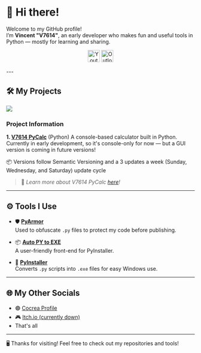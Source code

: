 # 👋 Hi there!

Welcome to my GitHub profile!  
I’m **Vincent "V7614"**, an early developer who makes fun and useful tools in Python — mostly for learning and sharing.
<p align="center">
  <a href="https://www.youtube.com/@V7614TechYT"><img width="32px" alt="Youtube" title="Youtube" src="https://i.imgur.com/qiXu7b2.png"/></a>
  <a href="mailto:message.v7614@outlook.com"><img width="32px" alt="Outlook" title="Contact Me via E-mail" src="https://mailmeteor.com/logos/assets/PNG/Microsoft_Office_Outlook_Logo_256px.png"/></a>
</p>
---

## 🛠️ My Projects

<p align="left">
  <a href="https://github.com/V7614/V7614-PyCalc">
    <img align="center" src="https://github-readme-stats.vercel.app/api/pin/?username=V7614&repo=V7614-PyCalc&theme=transparent&hide_border=true" />
  </a>
</p>

### Project Information

**1. [V7614 PyCalc](https://github.com/V7614/V7614-PyCalc)** (Python)
A console-based calculator built in Python.  
Currently in early development, so it's console-only for now — but a GUI version is coming in future versions!

📦 Versions follow Semantic Versioning and a 3 updates a week (Sunday, Wednesday, and Saturday) update cycle

> 🧠 *Learn more about V7614 PyCalc [here](https://github.com/V7614/V7614-PyCalc)!*

---

## ⚙️ Tools I Use

- 🛡️ [**PyArmor**](https://pyarmor.dashingsoft.com/)  
  Used to obfuscate `.py` files to protect my code before publishing.

- 📦 [**Auto PY to EXE**](https://pypi.org/project/auto-py-to-exe/)  
  A user-friendly front-end for PyInstaller.

- 🧰 [**PyInstaller**](https://pypi.org/project/pyinstaller/)  
  Converts `.py` scripts into `.exe` files for easy Windows use.

---

## 🌐 My Other Socials
  
- 🟣 [Cocrea Profile](https://cocrea.world/@v7614)
- 🎮 [Itch.io (currently down)](https://v7614.itch.io)
- That's all

---

🖥️ Thanks for visiting! Feel free to check out my repositories and tools!
